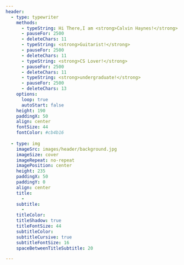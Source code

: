 ```yaml
---
header:
  - type: typewriter
    methods:
      - typeString: Hi There,I am <strong>Calvin Haynes!</strong>
      - pauseFor: 2500
      - deleteChars: 11 
      - typeString: <strong>Guitarist!</strong>
      - pauseFor: 2500
      - deleteChars: 11
      - typeString: <strong>CS Lover!</strong>
      - pauseFor: 2500
      - deleteChars: 11
      - typeString: <strong>undergraduate!</strong>
      - pauseFor: 2500
      - deleteChars: 13
    options:
      loop: true
      autoStart: false
    height: 190
    paddingX: 50
    align: center
    fontSize: 44
    fontColor: #cb4b16 
  
  - type: img
    imageSrc: images/header/background.jpg
    imageSize: cover
    imageRepeat: no-repeat
    imagePosition: center
    height: 235
    paddingX: 50
    paddingY: 0
    align: center
    title:
      -
    subtitle:
      -
    titleColor:
    titleShadow: true
    titleFontSize: 44
    subtitleColor:
    subtitleCursive: true
    subtitleFontSize: 16
    spaceBetweenTitleSubtitle: 20

---
```

